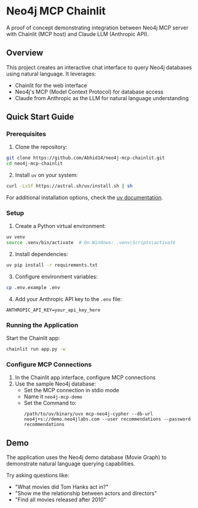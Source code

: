 # Neo4j MCP Chainlit

A proof of concept demonstrating integration between Neo4j MCP server with Chainlit (MCP host) and Claude LLM (Anthropic API).

## Overview

This project creates an interactive chat interface to query Neo4j databases using natural language. It leverages:

- Chainlit for the web interface
- Neo4j's MCP (Model Context Protocol) for database access
- Claude from Anthropic as the LLM for natural language understanding

## Quick Start Guide

### Prerequisites

1. Clone the repository:

```bash
git clone https://github.com/Abhid14/neo4j-mcp-chainlit.git
cd neo4j-mcp-chainlit
```

2. Install `uv` on your system:

```bash
curl -LsSf https://astral.sh/uv/install.sh | sh
```

For additional installation options, check the [uv documentation](https://docs.astral.sh/uv/getting-started/installation/).

### Setup

1. Create a Python virtual environment:

```bash
uv venv
source .venv/bin/activate  # On Windows: .venv\Scripts\activate
```

2. Install dependencies:

```bash
uv pip install -r requirements.txt
```

3. Configure environment variables:

```bash
cp .env.example .env
```

4. Add your Anthropic API key to the `.env` file:

```
ANTHROPIC_API_KEY=your_api_key_here
```

### Running the Application

Start the Chainlit app:

```bash
chainlit run app.py -w
```

### Configure MCP Connections

1. In the Chainlit app interface, configure MCP connections
2. Use the sample Neo4j database:
   - Set the MCP connection in stdio mode
   - Name it `neo4j-mcp-demo`
   - Set the Command to:
     ```
     /path/to/uv/binary/uvx mcp-neo4j-cypher --db-url neo4j+s://demo.neo4jlabs.com --user recommendations --password recommendations
     ```

## Demo

The application uses the Neo4j demo database (Movie Graph) to demonstrate natural language querying capabilities.

Try asking questions like:

- "What movies did Tom Hanks act in?"
- "Show me the relationship between actors and directors"
- "Find all movies released after 2010"
